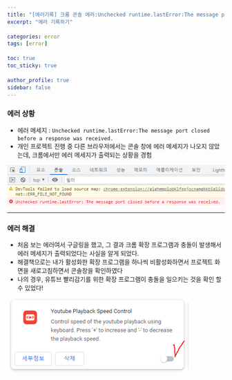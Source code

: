 ```yaml
---
title: "[에러기록] 크롬 콘솔 에러:Unchecked runtime.lastError:The message port closed before a response was received."
excerpt: "에러 기록하기"

categories: error
tags: [error]

toc: true
toc_sticky: true

author_profile: true
sidebar: false
---
```


### 에러 상황

- 에러 메세지 : `Unchecked runtime.lastError:The message port closed before a response was received.`
- 개인 프로젝트 진행 중 다른 브라우저에서는 콘솔 창에 에러 메세지가 나오지 않았는데, 크롬에서만 에러 메세지가 출력되는 상황을 경험

![크롬 콘솔 에러](/assets/images/error/23021001.PNG)

---

### 에러 해결

- 처음 보는 에러여서 구글링을 했고, 그 결과 크롬 확장 프로그램과 충돌이 발생해서 에러 메세지가 출력되었다는 사실을 알게 되었다.
- 해결책으로는 내가 활성화한 확장 프로그램을 하나씩 비활성화하면서 프로젝트 화면을 새로고침하면서 콘솔창을 확인하였다
- 나의 경우, 유튜브 빨리감기를 위한 확장 프로그램이 충돌을 일으키는 것을 확인 할 수 있었다!

![확장 프로그램 비활성화](/assets/images/error/23021002.PNG)
